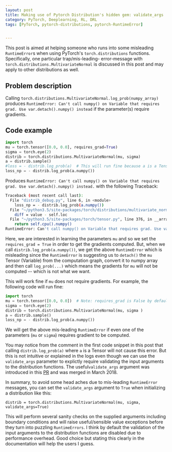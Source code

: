 ```yaml
---
layout: post
title: Making use of Pytorch Distribution's hidden gem: validate_args
category: PyTorch, Deeplearning, RL, DRL
tags: [PyTorch, pytorch-distributions, pytorch-RuntimeError] 


---
```


This post is aimed at helping someone who runs into some misleading `RuntimeError`s when using PyTorch's `torch.distributions` functions. Specifically, one particular trap/mis-leading- error-message with `torch.distributions.MultivariateNormal` is discussed in this post and may apply to other distributions as well.

## Problem description
Calling `torch.distributions.MultivariateNormal.log_prob(numpy_array)` produces 
`RuntimeError: Can't call numpy() on Variable that requires grad. Use var.detach().numpy() instead` if the parameter(s) require gradients.

## Code example
```python
import torch
mu = torch.tensor([0.0, 0.0], requires_grad=True)
sigma = torch.eye(2)
distrib = torch.distributions.MultivariateNormal(mu, sigma)
a = distrib.sample()
#loss = - distrib.log_prob(a)  # This will run fine because a is a Tensor
loss_np = - distrib.log_prob(a.numpy())
```

Produces `RuntimeError: Can't call numpy() on Variable that requires grad. Use var.detach().numpy() instead.` with the following Traceback:

```bash
Traceback (most recent call last):
  File "distrib_debug.py", line 6, in <module>
    loss_np = - distrib.log_prob(a.numpy())
  File "~/python3.5/site-packages/torch/distributions/multivariate_normal.py", line 181, in log_prob
    diff = value - self.loc
  File "~/python3.5/site-packages/torch/tensor.py", line 376, in __array__
    return self.cpu().numpy()
RuntimeError: Can't call numpy() on Variable that requires grad. Use var.detach().numpy() instead.
```

Here, we are interested in learning the parameters `mu` and so we set the `requires_grad = True` in order to get the gradients computed. But, when we call `distrib.log_prob(a.numpy())`, we get the above `RuntimeError` which is misleading since the `RuntimeError` is suggesting us to `detach()` the `mu` Tensor (Variable) from the computation graph, convert it to numpy array and then call `log_prob(...)` which means the gradients for `mu` will not be computed -- which is not what we want. 

This will work fine if `mu` does not require gradients. For example, the following code will run fine:

```python
import torch
mu = torch.tensor([0.0, 0.0])  # Note: requires_grad is False by default
sigma = torch.eye(2)
distrib = torch.distributions.MultivariateNormal(mu, sigma )
a = distrib.sample()
loss_np = - distrib.log_prob(a.numpy())
```

We will get the above mis-leading `RuntimeError` if even one of the parameters (`mu` or `sigma`) requires gradient to be computed.

You may notice from the comment in the first code snippet in this post that calling `distrib.log_prob(a)` where `a` is a Tensor will not cause this error. But this is not intuitive or explained in the logs even though we can use the `validate_args` parameter to explictly require validating the input arguments to the distribution functions. The useful`validate_args`  argument was introduced in this [PR](https://github.com/pytorch/pytorch/pull/5358) and was merged in March 2018.

In summary, to avoid some head aches due to mis-leading `RuntimeError` messages, you can set the `validate_args` argument to `True` when initializing a distribution like this:

`distrib = torch.distributions.MultivariateNormal(mu, sigma, validate_args=True)`

 This will perform several sanity checks on the supplied arguments including boundary conditions and will raise useful/sensible value exceptions before they turn into puzzling `RuntimeErrors`.  I think by default the validation of the input arguments to the distribution functions are disabled due to performance overhead. Good choice but stating this clearly in the documentation will help the users I guess.